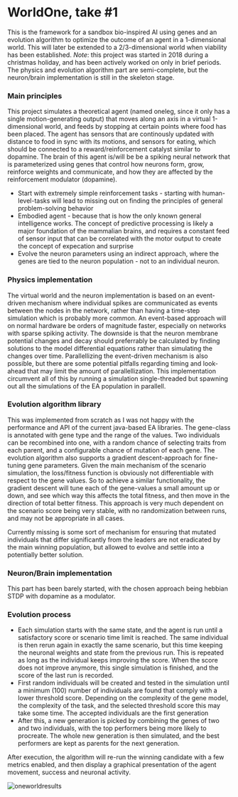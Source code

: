 # WorldOne, take #1      

This is the framework for a sandbox bio-inspired AI using genes and an evolution algorithm to optimize the outcome of an agent in a 1-dimensional world. This will later be extended to a 2/3-dimensional world when viability has been established. 
*Note*: this project was started in 2018 during a christmas holiday, and has been actively worked on only in brief periods. The physics and evolution algorithm part are semi-complete, but the neuron/brain implementation is still in the skeleton stage.

### Main principles
This project simulates a theoretical agent (named oneleg, since it only has a single motion-generating output) that moves along an axis in a virtual 1-dimensional world, and feeds by stopping at certain points where food has been placed. The agent has sensors that are continously updated with distance to food in sync with its motions, and sensors for eating, which should be connected to a reward/reinforcement catalyst similar to dopamine. The brain of this agent is/will be be a spiking neural network that is parameterized using genes that control how neurons form, grow, reinforce weights and communicate, and how they are affected by the reinforcement modulator (dopamine).

* Start with extremely simple reinforcement tasks - starting with human-level-tasks will lead to missing out on finding the principles of general problem-solving behavior  
* Embodied agent - because that is how the only known general intelligence works. The concept of predictive processing is likely a major foundation of the mammalian brains, and requires a constant feed of sensor input that can be correlated with the motor output to create the concept of expecation and surprise
* Evolve the neuron parameters using an indirect approach, where the genes are tied to the neuron population - not to an individual neuron.


### Physics implementation
The virtual world and the neuron implementation is based on an event-driven mechanism where individual spikes are communicated as events between the nodes in the network, rather than having a time-step simulation which is probably more common. An event-based approach will on normal hardware be orders of magnitude faster, especially on networks with sparse spiking activity. The downside is that the neuron membrane potential changes and decay should preferrably be calculated by finding  solutions to the model differential equations rather than simulating the changes over time. 
Parallellizing the event-driven mechanism is also possible, but there are some potential pitfalls regarding timing and look-ahead that may limit the amount of parallellization. This implementation circumvent all of this by running a simulation single-threaded but spawning out all the simulations of the EA population in parallell.

### Evolution algorithm library
This was implemented from scratch as I was not happy with the performance and API of the current java-based EA libraries. 
The gene-class is annotated with gene type and the range of the values. Two individuals can be recombined into one, with a random chance of selecting traits from each parent, and a configurable chance of mutation of each gene.
The evolution algorithm also supports a gradient descent-approach for fine-tuning gene parameters. Given the main mechanism of the scenario simulation, the loss/fitness function is obviously not differentiable with respect to the gene values. So to achieve a similar functionality, the gradient descent will tune each of the gene-values a small amount up or down, and see which way this affects the total fitness, and then move in the direction of total better fitness. This approach is very much dependent on the scenario score being very stable, with no randomization between runs, and may not be appropriate in all cases. 

Currently missing is some sort of mechanism for ensuring that mutated individuals that differ significantly from the leaders are not eradicated by the main winning population, but allowed to evolve and settle into a potentially better solution.

### Neuron/Brain implementation
This part has been barely started, with the chosen approach being hebbian STDP with dopamine as a modulator.

### Evolution process
* Each simulation starts with the same state, and the agent is run until a satisfactory score or scenario time limit is reached. The same individual is then rerun again in exactly the same scenario, but this time keeping the neuronal weights and state from the previous run. This is repeated as long as the individual keeps improving the score. When the score does not improve anymore, this single simulation is finished, and the score of the last run is recorded.
* First random individuals will be created and tested in the simulation until a minimum (100) number of individuals are found that comply with a lower threshold score. Depending on the complexity of the gene model, the complexity of the task, and the selected threshold score this may take some time. The accepted individuals are the first generation
* After this, a new generation is picked by combining the genes of two and two individuals, with the top performers being more likely to procreate. The whole new generation is then simulated, and the best performers are kept as parents for the next generation.

After execution, the algorithm will re-run the winning candidate with a few metrics enabled, and then display a graphical presentation of the agent movement, success and neuronal activity.

![oneworldresults](https://user-images.githubusercontent.com/131504/206002365-76696328-4879-44f2-8523-3134aecda20f.png)
